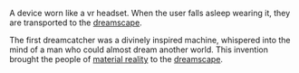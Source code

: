 A device worn like a vr headset. When the user falls asleep wearing it, they are transported to the [dreamscape](🌌Dreamscape.md).

The first dreamcatcher was a divinely inspired machine, whispered into the mind of a man who could almost dream another world. This invention brought the people of [material reality](🌌MaterialReality.md) to the [dreamscape](🌌Dreamscape.md).